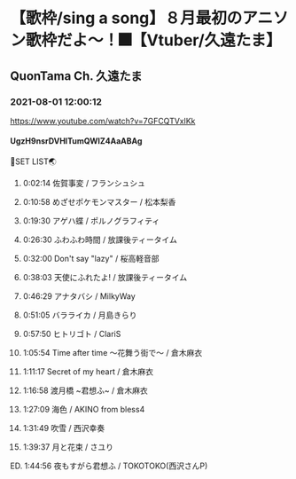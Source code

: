 # 【歌枠/sing a song】８月最初のアニソン歌枠だよ～！🎆【Vtuber/久遠たま】

## QuonTama Ch. 久遠たま

### 2021-08-01 12:00:12

https://www.youtube.com/watch?v=7GFCQTVxlKk

#### UgzH9nsrDVHlTumQWIZ4AaABAg

🥚SET LIST🌏



01. 0:02:14 佐賀事変 / フランシュシュ

02. 0:10:58 めざせポケモンマスター / 松本梨香

03. 0:19:30 アゲハ蝶 / ポルノグラフィティ

04. 0:26:30 ふわふわ時間 / 放課後ティータイム

05. 0:32:00 Don't say "lazy" / 桜高軽音部

06. 0:38:03 天使にふれたよ! / 放課後ティータイム

07. 0:46:29 アナタバシ / MilkyWay

08. 0:51:05 バラライカ / 月島きらり

09. 0:57:50 ヒトリゴト / ClariS

10. 1:05:54 Time after time ～花舞う街で～ / 倉木麻衣

11. 1:11:17 Secret of my heart / 倉木麻衣

12. 1:16:58 渡月橋 ~君想ふ~ / 倉木麻衣

13. 1:27:09 海色 / AKINO from bless4

14. 1:31:49 吹雪 / 西沢幸奏

15. 1:39:37 月と花束 / さユり

ED. 1:44:56 夜もすがら君想ふ / TOKOTOKO(西沢さんP)

